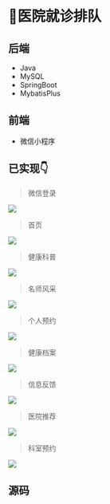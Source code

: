 # 🏥医院就诊排队

<MyGlobalComponent />

## 后端
- Java
- MySQL
- SpringBoot
- MybatisPlus

## 前端
- 微信小程序

## 已实现👇
> 微信登录

![](http://cdn.qiniu.liyansheng.top/img/20240603173606.png)

> 首页   

![](http://cdn.qiniu.liyansheng.top/img/20240603170813.png)   

> 健康科普 

![](http://cdn.qiniu.liyansheng.top/img/20240603170847.png)    

> 名师风采

![](http://cdn.qiniu.liyansheng.top/img/20240603170950.png)

> 个人预约

![](http://cdn.qiniu.liyansheng.top/img/20240603171038.png)

> 健康档案

![](http://cdn.qiniu.liyansheng.top/img/20240603171546.png)

> 信息反馈

![](http://cdn.qiniu.liyansheng.top/img/20240603171617.png)

> 医院推荐

![](http://cdn.qiniu.liyansheng.top/img/20240603182633.png)

> 科室预约

![](http://cdn.qiniu.liyansheng.top/img/20240603182737.png)

## 源码
<!-- ![](http://cdn.qiniu.liyansheng.top/img/20240603192844.png) -->
<PaymentButton :productId="137" />